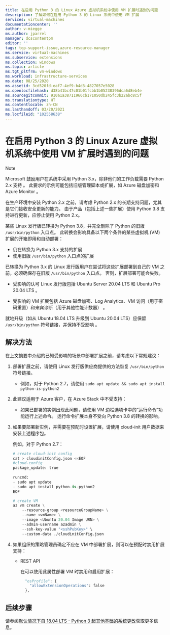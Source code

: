 ```yaml
---
title: 在启用 Python 3 的 Linux Azure 虚拟机系统中使用 VM 扩展时遇到的问题
description: 了解如何在启用 Python 3 的 Linux 系统中使用 VM 扩展
services: virtual-machines
documentationcenter: ''
author: v-miegge
ms.author: jparrel
manager: dcscontentpm
editor: ''
tags: top-support-issue,azure-resource-manager
ms.service: virtual-machines
ms.subservice: extensions
ms.collection: windows
ms.topic: article
ms.tgt_pltfrm: vm-windows
ms.workload: infrastructure-services
ms.date: 08/25/2020
ms.assetid: 3cd520fd-eaf7-4ef9-b4d3-4827057e5028
ms.openlocfilehash: d38b41bc47c01b01fcbb1b05238396dca6d8eb4e
ms.sourcegitcommit: 910a1a38711966cb171050db245fc3b22abc8c5f
ms.translationtype: HT
ms.contentlocale: zh-CN
ms.lasthandoff: 03/20/2021
ms.locfileid: "102558638"
---
```

# <a name="issues-using-vm-extensions-in-python-3-enabled-linux-azure-virtual-machines-systems"></a>在启用 Python 3 的 Linux Azure 虚拟机系统中使用 VM 扩展时遇到的问题

> [!NOTE]
> Microsoft 鼓励用户在系统中采用 Python 3.x，除非他们的工作负载需要 Python 2.x 支持 。 此要求的示例可能包括旧版管理脚本或扩展，如 Azure 磁盘加密和 Azure Monitor 。
>
> 在生产环境中安装 Python 2.x 之前，请考虑 Python 2.x 的长期支持问题，尤其是它们接收安全更新的能力。 由于产品（包括上述一些扩展）使用 Python 3.8 支持进行更新，应停止使用 Python 2.x。

某些 Linux 发行版已转换为 Python 3.8，并完全删除了 Python 的旧版 `/usr/bin/python` 入口点。 此转换会影响具备以下两个条件的某些虚拟机 (VM) 扩展的开箱即用和自动部署：

- 仍在转换为 Python 3.x 支持的扩展
- 使用旧版 `/usr/bin/python` 入口点的扩展

已转换为 Python 3.x 的 Linux 发行版用户在尝试将这些扩展部署到自己的 VM 之前，必须确保存在旧版 `/usr/bin/python` 入口点。 否则，扩展部署可能会失败。 

- 受影响的认可 Linux 发行版包括 Ubuntu Server 20.04 LTS 和 Ubuntu Pro 20.04 LTS 。

- 受影响的 VM 扩展包括 Azure 磁盘加密、Log Analytics、VM 访问（用于密码重置）和来宾诊断（用于其他性能计数器）   。

就地升级（如从 Ubuntu 18.04 LTS 升级到 Ubuntu 20.04 LTS）应保留 `/usr/bin/python` 符号链接，并保持不受影响 。

## <a name="resolution"></a>解决方法

在上文摘要中介绍的已知受影响的场景中部署扩展之前，请考虑以下常规建议：

1. 部署扩展之前，请使用 Linux 发行版供应商提供的方法恢复 `/usr/bin/python` 符号链接。

   - 例如，对于 Python 2.7，请使用 `sudo apt update && sudo apt install python-is-python2`

1. 此建议适用于 Azure 客户，在 Azure Stack 中不受支持：

   - 如果已部署的实例出现此问题，请使用 VM 边栏选项卡中的“运行命令”功能运行上述命令。 运行命令扩展本身不受向 Python 3.8 的转换的影响。

1. 如果要部署新实例，并需要在预配时设置扩展，请使用 cloud-init 用户数据来安装上述程序包。

   例如，对于 Python 2.7：

   ```python
   # create cloud-init config
   cat > cloudinitConfig.json <<EOF
   #cloud-config
   package_update: true
    
   runcmd:
   - sudo apt update
   - sudo apt install python-is-python2 
   EOF

   # create VM
   az vm create \
       --resource-group <resourceGroupName> \
       --name <vmName> \
       --image <Ubuntu 20.04 Image URN> \
       --admin-username azadmin \
       --ssh-key-value "<sshPubKey>" \
       --custom-data ./cloudinitConfig.json
   ```

1. 如果组织的策略管理员确定不应在 VM 中部署扩展，则可以在预配时禁用扩展支持：

   - REST API

     在可以使用此属性部署 VM 时禁用和启用扩展：

     ```python
       "osProfile": {
         "allowExtensionOperations": false
       },
     ```

## <a name="next-steps"></a>后续步骤

请参阅[默认情况下自 18.04 LTS - Python 3 起其他基础的系统更改](https://wiki.ubuntu.com/FocalFossa/ReleaseNotes#Python3_by_default)获取更多信息。
